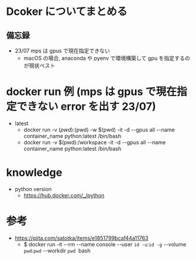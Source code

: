 # Dcoker についてまとめる

## 備忘録
- 23/07 mps は gpus で現在指定できない 
    - macOS の場合, anaconda や pyenv で環境構築して gpu を指定するのが現状ベスト


# docker run 例 (mps は gpus で現在指定できない error を出す 23/07)
- latest 
    - docker run  -v $(pwd):$(pwd) -w $(pwd) -it -d --gpus all --name container_name python:latest /bin/bash
    - docker run  -v $(pwd):/workspace -it -d --gpus all --name container_name python:latest /bin/bash


# knowledge
- python version
    - https://hub.docker.com/_/python


# 参考
- https://qiita.com/satotka/items/e1851799bcaf44a11763
    - $ docker run -it --rm --name console --user `id -u`:`id -g` --volume `pwd`:`pwd` --workdir `pwd` <image> bash



